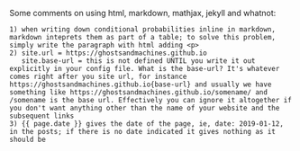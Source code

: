 Some comments on using html, markdown, mathjax, jekyll and whatnot:

	1) when writing down conditional probabilities inline in markdown, markdown inteprets them as part of a table; to solve this problem, simply write the paragraph with html adding <p> 
	2) site.url = https://ghostsandmachines.github.io	
	   site.base-url = this is not defined UNTIL you write it out explicitly in your config file. What is the base-url? It's whatever comes right after you site url, for instance https://ghostsandmachines.github.io{base-url} and usually we have something like https://ghostsandmachines.github.io/somename/ and /somename is the base url. Effectively you can ignore it altogether if you don't want anything other than the name of your website and the subsequent links
	3) {{ page.date }} gives the date of the page, ie, date: 2019-01-12, in the posts; if there is no date indicated it gives nothing as it should be
